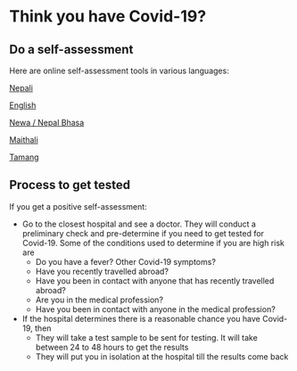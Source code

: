 # Think you have Covid-19?

## Do a self-assessment

Here are online self-assessment tools in various languages:

[Nepali](https://www.thegana.services/self-assessment/index.html#q0)

[English](https://www.thegana.services/self-assessment/index_en.html#q0)

[Newa / Nepal Bhasa](https://www.thegana.services/self-assessment/index_nw.html#q0)

[Maithali](https://www.thegana.services/self-assessment/index_mt.html#q0)

[Tamang](https://www.thegana.services/self-assessment/index_tm.html#q0)

## Process to get tested

If you get a positive self-assessment:

* Go to the closest hospital and see a doctor. They will conduct a preliminary check and pre-determine if you need to get tested for Covid-19. Some of the conditions used to determine if you are high risk are 
  * Do you have a fever? Other Covid-19 symptoms? 
  * Have you recently travelled abroad? 
  * Have you been in contact with anyone that has recently travelled abroad? 
  * Are you in the medical profession? 
  * Have you been in contact with anyone in the medical profession? 
* If the hospital determines there is a reasonable chance you have Covid-19, then 
  * They will take a test sample to be sent for testing. It will take between 24 to 48 hours to get the results 
  * They will put you in isolation at the hospital till the results come back

